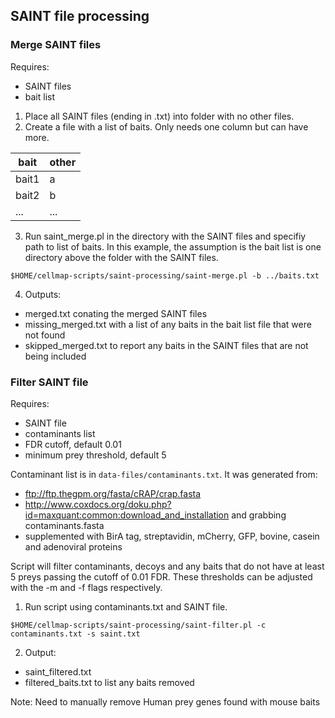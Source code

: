 ## SAINT file processing

### Merge SAINT files

Requires:
* SAINT files
* bait list

1. Place all SAINT files (ending in .txt) into folder with no other files.
2. Create a file with a list of baits. Only needs one column but can have more.

| bait  | other |
|-------|-------|
| bait1 | a     |
| bait2 | b     |
| ...   | ...   |

3. Run saint_merge.pl in the directory with the SAINT files and specifiy path to list of baits. In this example, the assumption is the bait list is one directory above the folder with the SAINT files.
```
$HOME/cellmap-scripts/saint-processing/saint-merge.pl -b ../baits.txt
```

4. Outputs:
* merged.txt conating the merged SAINT files
* missing_merged.txt with a list of any baits in the bait list file that were not found
* skipped_merged.txt to report any baits in the SAINT files that are not being included

### Filter SAINT file

Requires:
* SAINT file
* contaminants list
* FDR cutoff, default 0.01
* minimum prey threshold, default 5

Contaminant list is in `data-files/contaminants.txt`. It was generated from:
* ftp://ftp.thegpm.org/fasta/cRAP/crap.fasta 
* http://www.coxdocs.org/doku.php?id=maxquant:common:download_and_installation and grabbing contaminants.fasta
* supplemented with BirA tag, streptavidin, mCherry, GFP, bovine, casein and adenoviral proteins

Script will filter contaminants, decoys and any baits that do not have at least 5 preys passing the cutoff of 0.01 FDR. These thresholds can be adjusted with the -m and -f flags respectively.

1. Run script using contaminants.txt and SAINT file.
```
$HOME/cellmap-scripts/saint-processing/saint-filter.pl -c contaminants.txt -s saint.txt
```

2. Output:
* saint_filtered.txt
* filtered_baits.txt to list any baits removed

Note: Need to manually remove Human prey genes found with mouse baits